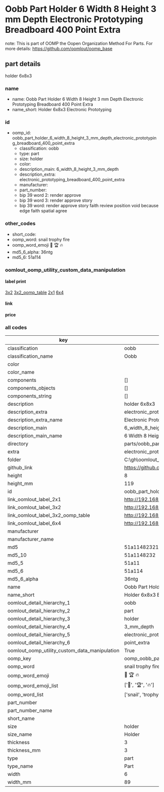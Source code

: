 # Oobb Part Holder 6 Width 8 Height 3 mm Depth Electronic Prototyping Breadboard 400 Point Extra  

note: This is part of OOMP the Oopen Organization Method For Parts. For more details: https://github.com/oomlout/oomp_base

##  part details
  



holder 6x8x3



### name
* name: Oobb Part Holder 6 Width 8 Height 3 mm Depth Electronic Prototyping Breadboard 400 Point Extra
* name_short: Holder 6x8x3 Electronic Prototyping
### id
* oomp_id: oobb_part_holder_6_width_8_height_3_mm_depth_electronic_prototyping_breadboard_400_point_extra
  * classification: oobb
  * type: part
  * size: holder
  * color: 
  * description_main: 6_width_8_height_3_mm_depth
  * description_extra: electronic_prototyping_breadboard_400_point_extra
  * manufacturer: 
  * part_number: 
  * bip 39 word 2: render approve
  * bip 39 word 3: render approve story
  * bip 39 word: render approve story faith review position void because edge faith spatial agree

### other_codes
* short_code: 
* oomp_word: snail trophy fire
* oomp_word_emoji :snail: :trophy: :fire:
* md5_6_alpha: 36ntg
* md5_6: 51a114






### oomlout_oomp_utility_custom_data_manipulation
#### label print
[3x2](http://192.168.1.245:1112/?label=oomp%2036ntg)
[3x2_oomp_table](http://192.168.1.108:1112/?label=oomp%2036ntg)
[2x1](http://192.168.1.242:1112/?label=oomp%2036ntg)
[6x4](http://192.168.1.55:1112/?label=oomp%2036ntg)    

#### link

                              

#### price







### all codes 
| key | value |  
| --- | --- |  
| classification | oobb |  
| classification_name | Oobb |  
| color |  |  
| color_name |  |  
| components | [] |  
| components_objects | [] |  
| components_string | [] |  
| description | holder 6x8x3 |  
| description_extra | electronic_prototyping_breadboard_400_point_extra |  
| description_extra_name | Electronic Prototyping Breadboard 400 Point Extra |  
| description_main | 6_width_8_height_3_mm_depth |  
| description_main_name | 6 Width 8 Height 3 mm Depth |  
| directory | parts/oobb_part_holder_6_width_8_height_3_mm_depth_electronic_prototyping_breadboard_400_point_extra |  
| extra | electronic_prototyping_breadboard_400_point |  
| folder | C:\gh\oomlout_oobb_version_4_generated_parts\things\oobb_part_holder_6_width_8_height_3_mm_depth_electronic_prototyping_breadboard_400_point_extra |  
| github_link | https://github.com/oomlout/oomlout_oomp_part_src/tree/main/parts/oobb_part_holder_6_width_8_height_3_mm_depth_electronic_prototyping_breadboard_400_point_extra |  
| height | 8 |  
| height_mm | 119 |  
| id | oobb_part_holder_6_width_8_height_3_mm_depth_electronic_prototyping_breadboard_400_point_extra |  
| link_oomlout_label_2x1 | http://192.168.1.242:1112/?label=oomp%2036ntg |  
| link_oomlout_label_3x2 | http://192.168.1.245:1112/?label=oomp%2036ntg |  
| link_oomlout_label_3x2_oomp_table | http://192.168.1.108:1112/?label=oomp%2036ntg |  
| link_oomlout_label_6x4 | http://192.168.1.55:1112/?label=oomp%2036ntg |  
| manufacturer |  |  
| manufacturer_name |  |  
| md5 | 51a114823213deb2a1dc4521ad02b5b0 |  
| md5_10 | 51a1148232 |  
| md5_5 | 51a11 |  
| md5_6 | 51a114 |  
| md5_6_alpha | 36ntg |  
| name | Oobb Part Holder 6 Width 8 Height 3 mm Depth Electronic Prototyping Breadboard 400 Point Extra |  
| name_short | Holder 6x8x3 Electronic Prototyping |  
| oomlout_detail_hierarchy_1 | oobb |  
| oomlout_detail_hierarchy_2 | part |  
| oomlout_detail_hierarchy_3 | holder |  
| oomlout_detail_hierarchy_4 | 3_mm_depth |  
| oomlout_detail_hierarchy_5 | electronic_prototyping_breadboard_400 |  
| oomlout_detail_hierarchy_6 | point_extra |  
| oomlout_oomp_utility_custom_data_manipulation | True |  
| oomp_key | oomp_oobb_part_holder_6_width_8_height_3_mm_depth_electronic_prototyping_breadboard_400_point_extra |  
| oomp_word | snail trophy fire |  
| oomp_word_emoji | :snail: :trophy: :fire: |  
| oomp_word_emoji_list | [':snail:', ':trophy:', ':fire:'] |  
| oomp_word_list | ['snail', 'trophy', 'fire'] |  
| part_number |  |  
| part_number_name |  |  
| short_name |  |  
| size | holder |  
| size_name | Holder |  
| thickness | 3 |  
| thickness_mm | 3 |  
| type | part |  
| type_name | Part |  
| width | 6 |  
| width_mm | 89 |  
